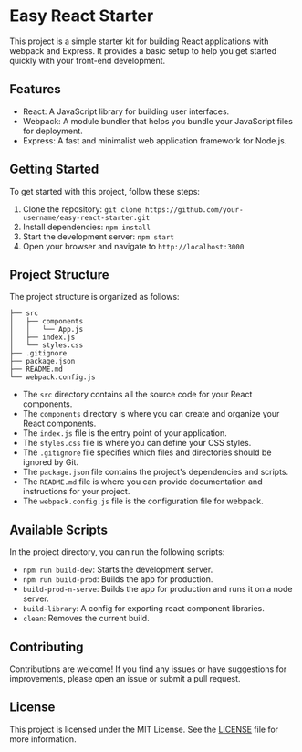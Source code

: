 # Easy React Starter

This project is a simple starter kit for building React applications with webpack and Express. It provides a basic setup to help you get started quickly with your front-end development.

## Features

- React: A JavaScript library for building user interfaces.
- Webpack: A module bundler that helps you bundle your JavaScript files for deployment.
- Express: A fast and minimalist web application framework for Node.js.

## Getting Started

To get started with this project, follow these steps:

1. Clone the repository: `git clone https://github.com/your-username/easy-react-starter.git`
2. Install dependencies: `npm install`
3. Start the development server: `npm start`
4. Open your browser and navigate to `http://localhost:3000`

## Project Structure

The project structure is organized as follows:

```
├── src
│   ├── components
│   │   └── App.js
│   ├── index.js
│   └── styles.css
├── .gitignore
├── package.json
├── README.md
└── webpack.config.js
```

- The `src` directory contains all the source code for your React components.
- The `components` directory is where you can create and organize your React components.
- The `index.js` file is the entry point of your application.
- The `styles.css` file is where you can define your CSS styles.
- The `.gitignore` file specifies which files and directories should be ignored by Git.
- The `package.json` file contains the project's dependencies and scripts.
- The `README.md` file is where you can provide documentation and instructions for your project.
- The `webpack.config.js` file is the configuration file for webpack.

## Available Scripts

In the project directory, you can run the following scripts:

- `npm run build-dev`: Starts the development server.
- `npm run build-prod`: Builds the app for production. 
- `build-prod-n-serve`: Builds the app for production and runs it on a node server.
- `build-library`: A config for exporting react component libraries.
- `clean`: Removes the current build.

## Contributing

Contributions are welcome! If you find any issues or have suggestions for improvements, please open an issue or submit a pull request.

## License

This project is licensed under the MIT License. See the [LICENSE](LICENSE) file for more information.
